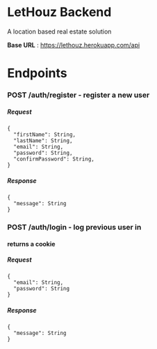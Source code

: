 # LetHouz Backend

A location based real estate solution

**Base URL** : https://lethouz.herokuapp.com/api

# **Endpoints**

### **POST** /auth/register - register a new user

##### Request

```
{
  "firstName": String,
  "lastName": String,
  "email": String,
  "password": String,
  "confirmPassword": String,
}
```

##### Response

```
{
  "message": String
}
```

### **POST** /auth/login - log previous user in

#### returns a cookie

##### Request

```
{
  "email": String,
  "password": String
}
```

##### Response

```
{
  "message": String
}
```
